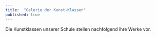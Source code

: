 ```yaml
---
title:  "Galerie der Kunst-Klassen"
published: true
---
```



Die Kunstklassen unserer Schule stellen nachfolgend ihre Werke vor. 

